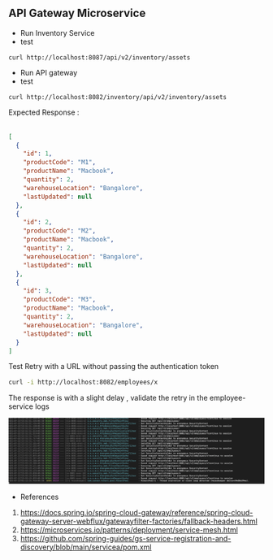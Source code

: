 ## API Gateway Microservice
- Run Inventory Service
- test

```shell
curl http://localhost:8087/api/v2/inventory/assets
```

- Run API gateway
- test
```shell
curl http://localhost:8082/inventory/api/v2/inventory/assets
```
Expected Response :
```json

[
  {
    "id": 1,
    "productCode": "M1",
    "productName": "Macbook",
    "quantity": 2,
    "warehouseLocation": "Bangalore",
    "lastUpdated": null
  },
  {
    "id": 2,
    "productCode": "M2",
    "productName": "Macbook",
    "quantity": 2,
    "warehouseLocation": "Bangalore",
    "lastUpdated": null
  },
  {
    "id": 3,
    "productCode": "M3",
    "productName": "Macbook",
    "quantity": 2,
    "warehouseLocation": "Bangalore",
    "lastUpdated": null
  }
]

```
Test Retry with a URL  without passing the authentication token

```bash
curl -i http://localhost:8082/employees/x
```

The response is with a slight delay , validate the retry in the employee-service logs

![Retry](assets/retry.png)


- References 
1. https://docs.spring.io/spring-cloud-gateway/reference/spring-cloud-gateway-server-webflux/gatewayfilter-factories/fallback-headers.html
2. https://microservices.io/patterns/deployment/service-mesh.html
3. https://github.com/spring-guides/gs-service-registration-and-discovery/blob/main/servicea/pom.xml